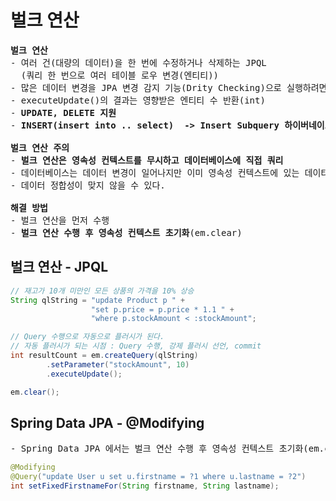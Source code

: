 # 벌크 연산
<pre>
<b>벌크 연산</b>
- 여러 건(대량의 데이터)을 한 번에 수정하거나 삭제하는 JPQL
  (쿼리 한 번으로 여러 테이블 로우 변경(엔티티))
- 많은 데이터 변경을 JPA 변경 감지 기능(Drity Checking)으로 실행하려면 너무 많은 SQL이 실행된다.
- executeUpdate()의 결과는 영향받은 엔티티 수 반환(int)
- <b>UPDATE, DELETE 지원</b>
- <b>INSERT(insert into .. select)  -> Insert Subquery 하이버네이트 지원</b>

<b>벌크 연산 주의</b>
- <b>벌크 연산은 영속성 컨텍스트를 무시하고 데이터베이스에 직접 쿼리</b>
- 데이터베이스는 데이터 변경이 일어나지만 이미 영속성 컨텍스트에 있는 데이터는 변경이 일어나지 않는다.
- 데이터 정합성이 맞지 않을 수 있다.

<b>해결 방법</b>
- 벌크 연산을 먼저 수행
- <b>벌크 연산 수행 후 영속성 컨텍스트 초기화</b>(em.clear)
</pre>
## 벌크 연산 - JPQL
```java
// 재고가 10개 미만인 모든 상품의 가격을 10% 상승
String qlString = "update Product p " +
                  "set p.price = p.price * 1.1 " + 
                  "where p.stockAmount < :stockAmount";

// Query 수행으로 자동으로 플러시가 된다.
// 자동 플러시가 되는 시점 : Query 수행, 강제 플러시 선언, commit
int resultCount = em.createQuery(qlString)
        .setParameter("stockAmount", 10)
        .executeUpdate();

em.clear();
```
## Spring Data JPA - @Modifying 
<pre>
- Spring Data JPA 에서는 벌크 연산 수행 후 영속성 컨텍스트 초기화(em.clear)를 위해 <a href="https://docs.spring.io/spring-data/jpa/docs/current/reference/html/#jpa.modifying-queries">@Modifying</a>을 사용한다.
</pre>
```java
@Modifying
@Query("update User u set u.firstname = ?1 where u.lastname = ?2")
int setFixedFirstnameFor(String firstname, String lastname);
```
